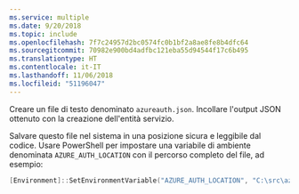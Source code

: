 ```yaml
---
ms.service: multiple
ms.date: 9/20/2018
ms.topic: include
ms.openlocfilehash: 7f7c24957d2bc0574fc0b1bf2a8ae8fe8b4dfc64
ms.sourcegitcommit: 70982e900bd4adfbc121eba55d94544f17c6b495
ms.translationtype: HT
ms.contentlocale: it-IT
ms.lasthandoff: 11/06/2018
ms.locfileid: "51196047"
---
```

Creare un file di testo denominato `azureauth.json`. Incollare l'output JSON ottenuto con la creazione dell'entità servizio.

Salvare questo file nel sistema in una posizione sicura e leggibile dal codice. Usare PowerShell per impostare una variabile di ambiente denominata `AZURE_AUTH_LOCATION` con il percorso completo del file, ad esempio:

```powershell
[Environment]::SetEnvironmentVariable("AZURE_AUTH_LOCATION", "C:\src\azureauth.json", "User")
```
